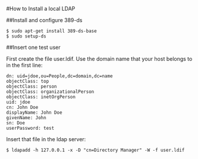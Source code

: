 #How to Install a local LDAP

##Install and configure 389-ds

    $ sudo apt-get install 389-ds-base
    $ sudo setup-ds

##Insert one test user

First create the file user.ldif. Use the domain name that your host belongs to
in the first line:

    dn: uid=jdoe,ou=People,dc=domain,dc=name
    objectClass: top
    objectClass: person
    objectClass: organizationalPerson
    objectClass: inetOrgPerson
    uid: jdoe
    cn: John Doe
    displayName: John Doe
    givenName: John
    sn: Doe
    userPassword: test


Insert that file in the ldap server:

    $ ldapadd -h 127.0.0.1 -x -D "cn=Directory Manager" -W -f user.ldif
